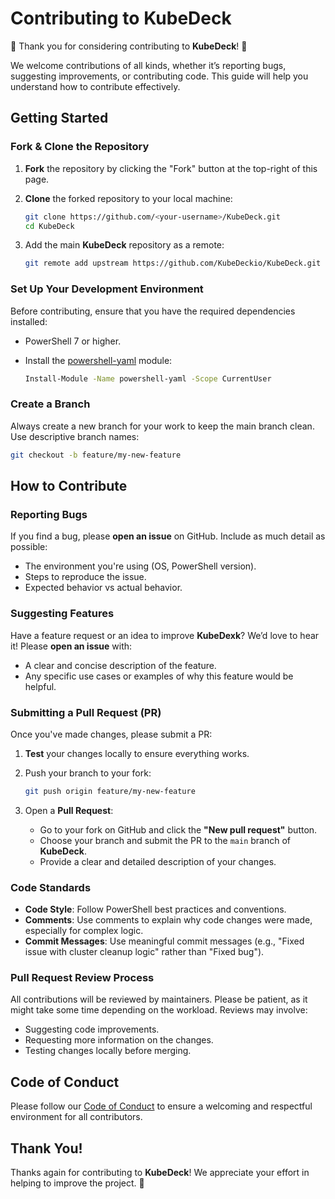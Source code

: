 # Contributing to KubeDeck

🎉 Thank you for considering contributing to **KubeDeck**! 🎉

We welcome contributions of all kinds, whether it’s reporting bugs, suggesting improvements, or contributing code. This guide will help you understand how to contribute effectively.

## Getting Started

### Fork & Clone the Repository

1. **Fork** the repository by clicking the "Fork" button at the top-right of this page.
2. **Clone** the forked repository to your local machine:

   ```bash
   git clone https://github.com/<your-username>/KubeDeck.git
   cd KubeDeck
   ```

3. Add the main **KubeDeck** repository as a remote:

   ```bash
   git remote add upstream https://github.com/KubeDeckio/KubeDeck.git
   ```

### Set Up Your Development Environment

Before contributing, ensure that you have the required dependencies installed:

- PowerShell 7 or higher.
- Install the [powershell-yaml](https://www.powershellgallery.com/packages/powershell-yaml) module:

  ```bash
  Install-Module -Name powershell-yaml -Scope CurrentUser
  ```

### Create a Branch

Always create a new branch for your work to keep the main branch clean. Use descriptive branch names:

```bash
git checkout -b feature/my-new-feature
```

## How to Contribute

### Reporting Bugs

If you find a bug, please **open an issue** on GitHub. Include as much detail as possible:
- The environment you're using (OS, PowerShell version).
- Steps to reproduce the issue.
- Expected behavior vs actual behavior.

### Suggesting Features

Have a feature request or an idea to improve **KubeDexk**? We’d love to hear it! Please **open an issue** with:
- A clear and concise description of the feature.
- Any specific use cases or examples of why this feature would be helpful.

### Submitting a Pull Request (PR)

Once you've made changes, please submit a PR:
1. **Test** your changes locally to ensure everything works.
2. Push your branch to your fork:

   ```bash
   git push origin feature/my-new-feature
   ```

3. Open a **Pull Request**:
   - Go to your fork on GitHub and click the **"New pull request"** button.
   - Choose your branch and submit the PR to the `main` branch of **KubeDeck**.
   - Provide a clear and detailed description of your changes.

### Code Standards

- **Code Style**: Follow PowerShell best practices and conventions.
- **Comments**: Use comments to explain why code changes were made, especially for complex logic.
- **Commit Messages**: Use meaningful commit messages (e.g., "Fixed issue with cluster cleanup logic" rather than "Fixed bug").

### Pull Request Review Process

All contributions will be reviewed by maintainers. Please be patient, as it might take some time depending on the workload. Reviews may involve:
- Suggesting code improvements.
- Requesting more information on the changes.
- Testing changes locally before merging.

## Code of Conduct

Please follow our [Code of Conduct](./CODE_OF_CONDUCT.md) to ensure a welcoming and respectful environment for all contributors.

## Thank You!

Thanks again for contributing to **KubeDeck**! We appreciate your effort in helping to improve the project. 🎉
